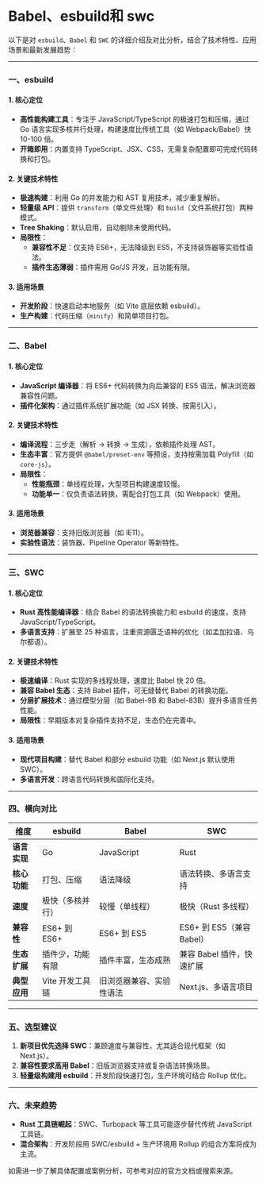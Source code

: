 # Babel、esbuild和 swc

以下是对 `esbuild`、`Babel` 和 `SWC` 的详细介绍及对比分析，结合了技术特性、应用场景和最新发展趋势：

---

### 一、**esbuild**
#### 1. **核心定位**
- **高性能构建工具**：专注于 JavaScript/TypeScript 的极速打包和压缩，通过 Go 语言实现多核并行处理，构建速度比传统工具（如 Webpack/Babel）快 10-100 倍。
- **开箱即用**：内置支持 TypeScript、JSX、CSS，无需复杂配置即可完成代码转换和打包。

#### 2. **关键技术特性**
  - **极速构建**：利用 Go 的并发能力和 AST 复用技术，减少重复解析。
  - **轻量级 API**：提供 `transform`（单文件处理）和 `build`（文件系统打包）两种模式。
  - **Tree Shaking**：默认启用，自动剔除未使用代码。
  - **局限性**：
    - **兼容性不足**：仅支持 ES6+，无法降级到 ES5，不支持装饰器等实验性语法。
    - **插件生态薄弱**：插件需用 Go/JS 开发，且功能有限。

#### 3. **适用场景**
  - **开发阶段**：快速启动本地服务（如 Vite 底层依赖 esbuild）。
  - **生产构建**：代码压缩（`minify`）和简单项目打包。

---

### 二、**Babel**
#### 1. **核心定位**
- **JavaScript 编译器**：将 ES6+ 代码转换为向后兼容的 ES5 语法，解决浏览器兼容性问题。
- **插件化架构**：通过插件系统扩展功能（如 JSX 转换、按需引入）。

#### 2. **关键技术特性**
  - **编译流程**：三步走（解析 → 转换 → 生成），依赖插件处理 AST。
  - **生态丰富**：官方提供 `@babel/preset-env` 等预设，支持按需加载 Polyfill（如 `core-js`）。
  - **局限性**：
    - **性能瓶颈**：单线程处理，大型项目构建速度较慢。
    - **功能单一**：仅负责语法转换，需配合打包工具（如 Webpack）使用。

#### 3. **适用场景**
  - **浏览器兼容**：支持旧版浏览器（如 IE11）。
  - **实验性语法**：装饰器、Pipeline Operator 等新特性。

---

### 三、**SWC**
#### 1. **核心定位**
- **Rust 高性能编译器**：结合 Babel 的语法转换能力和 esbuild 的速度，支持 JavaScript/TypeScript。
- **多语言支持**：扩展至 25 种语言，注重资源匮乏语种的优化（如孟加拉语、乌尔都语）。

#### 2. **关键技术特性**
  - **极速编译**：Rust 实现的多线程处理，速度比 Babel 快 20 倍。
  - **兼容 Babel 生态**：支持 Babel 插件，可无缝替代 Babel 的转换功能。
  - **分层扩展技术**：通过模型分层（如 Babel-9B 和 Babel-83B）提升多语言任务性能。
  - **局限性**：早期版本对复杂插件支持不足，生态仍在完善中。

#### 3. **适用场景**
  - **现代项目构建**：替代 Babel 和部分 esbuild 功能（如 Next.js 默认使用 SWC）。
  - **多语言开发**：跨语言代码转换和国际化支持。

---

### 四、**横向对比**
| **维度**          | **esbuild**                | **Babel**                  | **SWC**                    |
|--------------------|----------------------------|----------------------------|----------------------------|
| **语言实现**       | Go                         | JavaScript                 | Rust                       |
| **核心功能**       | 打包、压缩                 | 语法降级                   | 语法转换、多语言支持       |
| **速度**           | 极快（多核并行）           | 较慢（单线程）             | 极快（Rust 多线程）        |
| **兼容性**         | ES6+ 到 ES6+               | ES6+ 到 ES5                | ES6+ 到 ES5（兼容 Babel）  |
| **生态扩展**       | 插件少，功能有限           | 插件丰富，生态成熟         | 兼容 Babel 插件，快速扩展  |
| **典型应用**       | Vite 开发工具链            | 旧浏览器兼容、实验性语法  | Next.js、多语言项目        |

---

### 五、**选型建议**
1. **新项目优先选择 SWC**：兼顾速度与兼容性，尤其适合现代框架（如 Next.js）。
2. **兼容性要求高用 Babel**：旧版浏览器支持或复杂语法转换场景。
3. **轻量级构建用 esbuild**：开发阶段快速打包，生产环境可结合 Rollup 优化。

---

### 六、**未来趋势**
- **Rust 工具链崛起**：SWC、Turbopack 等工具可能逐步替代传统 JavaScript 工具链。
- **混合架构**：开发阶段用 SWC/esbuild + 生产环境用 Rollup 的组合方案将成为主流。

如需进一步了解具体配置或案例分析，可参考对应的官方文档或搜索来源。